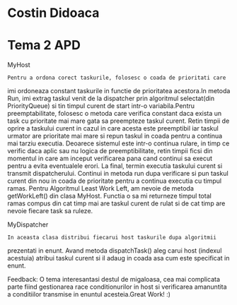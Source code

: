 # Costin Didoaca #
# Tema 2 APD

MyHost

    Pentru a ordona corect taskurile, folosesc o coada de prioritati care 
imi ordoneaza constant taskurile in functie de prioritatea acestora.In 
metoda Run, imi extrag taskul venit de la dispatcher prin algoritmul 
selectat(din PriorityQueue) si tin timpul curent de start intr-o
variabila.Pentru preemptabilitate, folosesc o metoda care verifica constant
daca exista un task cu prioritate mai mare gata sa preempteze taskul curent.
Retin timpii de oprire a taskului curent in cazul in care acesta este 
preemptibil iar taskul urmator are prioritate mai mare si repun taskul in
coada pentru a continua mai tarziu executia. Deoarece sistemul este intr-o
continua rulare, in timp ce verific daca aplic sau nu logica de 
preemptibilitate, retin timpii ficsi din momentul in care am inceput
verificarea pana cand continui sa execut pentru a evita eventualele erori.
La final, termin executia taskului curent si transmit dispatcherului.
    Continui in metoda run dupa verificare si pun taskul curent din nou
in coada de prioritate pentru a continua executia cu timpul ramas.
    Pentru Algoritmul Least Work Left, am nevoie de metoda getWorkLeft()
din clasa MyHost. Functia o sa mi returneze timpul total ramas compus din
cat timp mai are taskul curent de rulat si de cat timp are nevoie fiecare
task sa ruleze.

MyDispatcher

    In aceasta clasa distribui fiecarui host taskurile dupa algoritmii 
prezentati in enunt. Avand metoda dispatchTask() aleg carui host (indexul
acestuia) atribui taskul curent si il adaug in coada asa cum este 
specificat in enunt.

Feedback:
O tema interesantasi destul de migaloasa, cea mai complicata parte fiind 
gestionarea race conditionurilor in host si verificarea amanuntita a 
conditiilor transmise in enuntul acesteia.Great Work! :)


